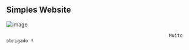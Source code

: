 <h2>Simples Website</h2>

![image](https://user-images.githubusercontent.com/70349830/115160145-12124a00-a06d-11eb-82f0-d1f799acd49a.png)



                                                                Muito obrigado !
